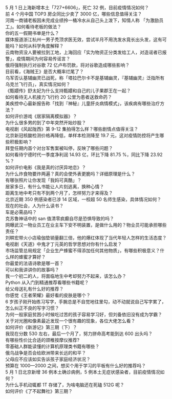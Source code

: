 5 月 1 日上海新增本土「727+6606」，死亡 32 例，目前疫情情况如何？  
前 4 个月中国 TOP3 房企同比少卖了 3000 亿，哪些信息值得关注？  
河南一商铺老板因未完成业绩拎一桶冷水从自己头上泼下，知情人称 「为激励员工」。如何看待老板的做法？  
你的五一假期书单是什么？  
媒体报道浙江杭州一男子秃顶求医无效，尝试半月不用洗发水竟长出头发，这有可能吗？如何从科学角度解释？  
云南物资没人要被拉到工地，上海回应「实为物资正分类发给工人，对造谣者已报警」，疫情期间为何容易传谣言？  
俄将强制执行对谷歌 72 亿卢布罚款，将对谷歌造成哪些影响？  
目前看，《海贼王》是否大概率烂尾了？  
乌军否认基辅幽灵已战死，称「塔拉巴尔卡不是基辅幽灵，『基辅幽灵』泛指所有乌克兰飞行员」，真实情况如何？  
《甄嬛传》舒太妃为什么支持甄嬛和自己的儿子果郡王在一起？  
如何看待无人机接力飞行约 20 公里为患者送救命药？  
美疾控中心最新报告称「找到『神秘』儿童肝炎病情模式」，该疾病有哪些治疗方法？  
如何评价游戏《居家隔离模拟器》？  
为什么很多男的到了中年突然开始炒股？  
电视剧《风起陇西》第 9-12 集拍得怎么样？哪些剧情点值得关注？  
北京新冠核酸检测价格再降低，单样本检测降至 19.7 元，这对疫情防控将产生哪些积极影响？  
拜登任期内首个对台军售案被叫停，反映了哪些问题？  
如何看待宁德时代一季度净利润 14.93 亿，环比下降 81.75 %，同比下降 23.92 %？  
如何评价电影《我是真的讨厌异地恋》？  
为什么炸食物要炸两遍？真的会使外表更脆吗？详细原理是什么？  
有哪张照片让你发现「我妈可真酷」？  
居家多日，有什么书能让人片刻逃离，换种心情？  
距离生地中考只有不到两个月了，怎样努力才来得及？  
北京近期 350 例感染者已涉 14 区域，一校超 50 名师生感染，具体情况如何？  
现在的社会，人为什么读书？  
车是必需品吗？  
克苏鲁神话中的 san 值清零疯癫自尽是恐惧导致的吗？  
网曝武汉一物业员工在业主车下安不明装置，是做什么用的？物业员可能承担哪些责任？  
刘畊宏带火小店瑜伽垫销量翻三倍，他的爆红体现了当代年轻人怎样的生活态度？  
电视剧《天道》中鬼才丁元英的哲学思想对你有什么启发？  
市场监管总局规定「企业生产蜂蜜不得添加任何其他物质」，有哪些积极意义？什么样的蜂蜜才算好？  
你最爱的法语诗歌是哪一首？  
可以和我讲讲你的故事吗？  
我一个初二的人，将面临地生中考却努力不起来，该怎么办？  
Python 从入门到精通推荐看哪些书籍呢？  
给父母送礼有什么好的推荐？  
你感觉《王者荣耀》最好看的皮肤是哪个？  
6 岁孩子刚开始练习写字，手腕总是不自觉地往里勾，动不动就说自己写字累了，怎么纠正不良的写字习惯？  
为何一般家庭贫困小时候吃过苦的孩子容易学习好，但刘备依旧没有成为学霸？  
关于对光圈和像素最近发现一个很有趣的现象，各位大佬怎么看？  
如何评价《新游记》第三期（下）？  
我现在分数 530 左右，最后一个月了，努力拼命高考能到达 600 出头吗？  
有哪些性价比合适的颈椎按摩仪推荐?  
零基础人群能读懂的计算机原理类书籍有哪些？  
俄乌战争是否会给欧洲带来长远的和平？  
父母应不应该如实告诉孩子家庭经济状况？  
预算在 1000—2000 之间，想买个用于学习的平板有什么好的推荐吗？  
5 月 1 日北京新增 36 例本土确诊病例，5 例本土无症状感染者，目前疫情情况如何？  
为什么手机动辄都 1T 存储了，为啥电脑还在死磕 512G 呢？  
如何评价《了不起舞社》第三期？  
